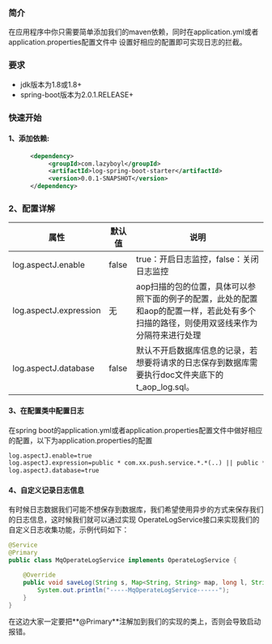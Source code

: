 ### 简介
在应用程序中你只需要简单添加我们的maven依赖，同时在application.yml或者application.properties配置文件中
设置好相应的配置即可实现日志的拦截。
### 要求
- jdk版本为1.8或1.8+
- spring-boot版本为2.0.1.RELEASE+
### 快速开始

#### 1、添加依赖:

```xml
      <dependency>
           <groupId>com.lazyboyl</groupId>
           <artifactId>log-spring-boot-starter</artifactId>
           <version>0.0.1-SNAPSHOT</version>
      </dependency>
```

### 2、配置详解
| 属性  | 默认值 | 说明 
|---|---|---
|log.aspectJ.enable|false|true：开启日志监控，false：关闭日志监控
|log.aspectJ.expression|无|aop扫描的包的位置，具体可以参照下面的例子的配置，此处的配置和aop的配置一样，若此处有多个扫描的路径，则使用双竖线来作为分隔符来进行处理
|log.aspectJ.database|false|默认不开启数据库信息的记录，若想要将请求的日志保存到数据库需要执行doc文件夹底下的t_aop_log.sql。

#### 3、在配置类中配置日志
在spring boot的application.yml或者application.properties配置文件中做好相应的配置，以下为application.properties的配置

```xml
log.aspectJ.enable=true
log.aspectJ.expression=public * com.xx.push.service.*.*(..) || public * com.xx.test.controller.*.*(..)
log.aspectJ.database=true
```

#### 4、自定义记录日志信息
有时候日志数据我们可能不想保存到数据库，我们希望使用异步的方式来保存我们的日志信息，这时候我们就可以通过实现
OperateLogService接口来实现我们的自定义日志收集功能，示例代码如下：

```java
@Service
@Primary
public class MqOperateLogService implements OperateLogService {

    @Override
    public void saveLog(String s, Map<String, String> map, long l, String s1) {
        System.out.println("-----MqOperateLogService------");
    }
}
```

在这边大家一定要把**@Primary**注解加到我们的实现的类上，否则会导致启动报错。

